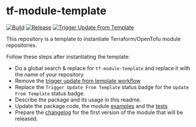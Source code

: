 # tf-module-template
[![Build](https://github.com/infra-blocks/tf-module-template/actions/workflows/build.yml/badge.svg)](https://github.com/infra-blocks/tf-module-template/actions/workflows/build.yml)
[![Release](https://github.com/infra-blocks/tf-module-template/actions/workflows/release.yml/badge.svg)](https://github.com/infra-blocks/tf-module-template/actions/workflows/release.yml)
[![Trigger Update From Template](https://github.com/infra-blocks/tf-module-template/actions/workflows/trigger-update-from-template.yml/badge.svg)](https://github.com/infra-blocks/tf-module-template/actions/workflows/trigger-update-from-template.yml)

This repository is a template to instantiate Terraform/OpenTofu module repositories.

Follow these steps after instantiating the template:
- Do a global search & replace for `tf-module-template` and replace it with the name of your repository
- Remove the [trigger update from template workflow](.github/workflows/trigger-update-from-template.yml)
- Replace the `Trigger Update From Template` status badge for the `Update From Template` status badge.
- Describe the package and its usage in this readme.
- Update the package code, the module [examples](./examples) and the [tests](./tests)
- Prepare the [changelog](CHANGELOG.md) for the first version of the module that will be released.
